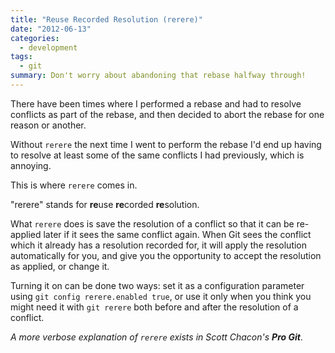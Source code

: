```yaml
---
title: "Reuse Recorded Resolution (rerere)"
date: "2012-06-13"
categories:
  - development
tags:
  - git
summary: Don't worry about abandoning that rebase halfway through!
---
```

There have been times where I performed a rebase and had to resolve conflicts as part of the rebase, and then decided to abort the rebase for one reason or another.

Without `rerere` the next time I went to perform the rebase I'd end up having to resolve at least some of the same conflicts I had previously, which is annoying.

This is where `rerere` comes in.

"rerere" stands for **re**use **re**corded **re**solution.

What `rerere` does is save the resolution of a conflict so that it can be re-applied later if it sees the same conflict again. When Git sees the conflict which it already has a resolution recorded for, it will apply the resolution automatically for you, and give you the opportunity to accept the resolution as applied, or change it.

Turning it on can be done two ways: set it as a configuration parameter using `git config rerere.enabled true`, or use it only when you think you might need it with `git rerere` both before and after the resolution of a conflict.

*A more verbose explanation of `rerere` exists in Scott Chacon's **Pro Git***.
